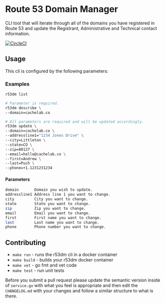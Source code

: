 # Route 53 Domain Manager

CLI tool that will iterate through all of the domains you have registered in
Route 53 and update the Registrant, Administrative and Technical contact
information.

[![CircleCI](https://circleci.com/gh/cachelab/r53_domain_manager.svg?style=svg)](https://circleci.com/gh/cachelab/r53_domain_manager)

## Usage

This cli is configured by the following parameters:

### Examples

```bash
r53dm list

# Parameter is required.
r53dm describe \
--domain=cachelab.co

# All parameters are required and will be updated accordingly.
r53dm update \
--domain=cachelab.co \
--addressline1="1234 Jones Drive" \
--city=Littleton \
--state=CO \
--zip=80127 \
--email=hello@cachelab.co \
--first=Andrew \
--last=Puch \
--phone=+1.1231231234
```

#### Parameters

```bash
domain       Domain you wish to update.
addressline1 Address line 1 you want to change.
city         City you want to change.
state        State you want to change.
zip          Zip you want to change.
email        Email you want to change.
first        First name you want to change.
last         Last name you want to change.
phone        Phone number you want to change.
```

## Contributing

* `make run` - runs the r53dm cli in a docker container
* `make build` - builds your r53dm docker container
* `make vet` - go fmt and vet code
* `make test` - run unit tests

Before you submit a pull request please update the semantic version inside of
`service.go` with what you feel is appropriate and then edit the `CHANGELOG.md`
with your changes and follow a similar structure to what is there.
